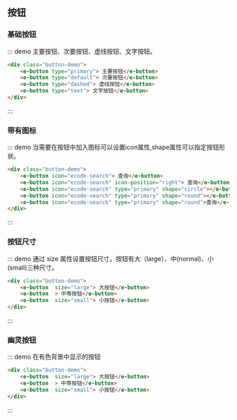 ## 按钮
### 基础按钮

::: demo 主要按钮、次要按钮、虚线按钮、文字按钮。
```html
<div class="button-demo">
    <e-button type="primary"> 主要按钮</e-button> 
    <e-button type="default"> 次要按钮</e-button> 
    <e-button type="dashed"> 虚线按钮</e-button> 
    <e-button type="text"> 文字按钮</e-button>
</div>

```

:::

### 带有图标

::: demo 当需要在按钮中加入图标可以设置icon属性,shape属性可以指定按钮形状。
```html
<div class="button-demo">
    <e-button icon="ecode-search"> 查询</e-button> 
    <e-button icon="ecode-search" icon-position="right"> 查询</e-button> 
    <e-button icon="ecode-search" type="primary" shape="circle"></e-button> 
    <e-button icon="ecode-search" type="primary" shape="round"></e-button> 
    <e-button icon="ecode-search" type="primary" shape="round">查询</e-button> 
</div>

```

:::

### 按钮尺寸

::: demo 通过 size 属性设置按钮尺寸。按钮有大（large）、中(normal)、小(small)三种尺寸。
```html
<div class="button-demo">
    <e-button  size="large"> 大按钮</e-button> 
    <e-button  > 中等按钮</e-button> 
    <e-button  size="small"> 小按钮</e-button> 
</div>

```

:::

### 幽灵按钮

::: demo 在有色背景中显示的按钮
```html
<div class="button-demo">
    <e-button  size="large"> 大按钮</e-button> 
    <e-button  > 中等按钮</e-button> 
    <e-button  size="small"> 小按钮</e-button> 
</div>

```

:::